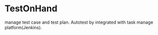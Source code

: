 # TestOnHand
manage test case and test plan. Autotest by integrated with task manage platform(Jenkins). 

